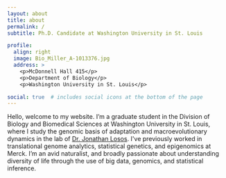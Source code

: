 ```yaml
---
layout: about
title: about
permalink: /
subtitle: Ph.D. Candidate at Washington University in St. Louis

profile:
  align: right
  image: Bio_Miller_A-1013376.jpg
  address: >
    <p>McDonnell Hall 415</p>
    <p>Department of Biology</p>
    <p>Washington University in St. Louis</p>

social: true  # includes social icons at the bottom of the page
---
```


Hello, welcome to my website. I’m a graduate student in the Division of Biology and Biomedical Sciences at Washington University in St. Louis, where I study the genomic basis of adaptation and macroevolutionary dynamics in the lab of [Dr. Jonathan Losos](https://sites.wustl.edu/losos/). I've previously worked in translational genome analytics, statistical genetics, and epigenomics at Merck. I’m an avid naturalist, and broadly passionate about understanding diversity of life through the use of big data, genomics, and statistical inference.
